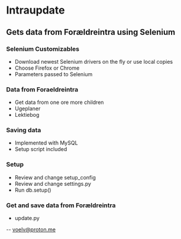 # Intraupdate
## Gets data from Forældreintra using Selenium

### Selenium Customizables
- Download newest Selenium drivers on the fly or use local copies
- Choose Firefox or Chrome
- Parameters passed to Selenium

### Data from Foraeldreintra
- Get data from one ore more children
- Ugeplaner
- Lektiebog

### Saving data
- Implemented with MySQL
- Setup script included

### Setup
- Review and change setup_config
- Review and change settings.py
- Run db.setup()

### Get and save data from Forældreintra
- update.py

  
    
-- voelv@proton.me